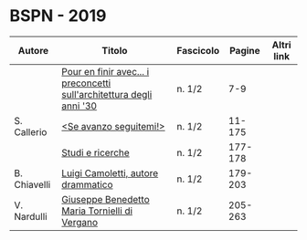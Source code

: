 # BSPN - 2019

| Autore                                                      | Titolo                                                                                      | Fascicolo | Pagine  | Altri link |
|-------------------------------------------------------------|---------------------------------------------------------------------------------------------|-----------|---------|------------|
|                                                             | [Pour en finir avec... i preconcetti sull'architettura                                       degli anni '30](http://www.ssno.it/BSPNo/bspn_2019.html#01) | n. 1/2                                                                                      | 7-9       |         |
| S. Callerio                                                 | <a href="http://www.ssno.it/BSPNo/bspn_2019.html#02"><Se avanzo seguitemi!></a>             | n. 1/2    | 11-175  |            |
|                                                             | [Studi e ricerche](http://www.ssno.it/BSPNo/bspn_2019.html#03)                              | n. 1/2    | 177-178 |            |
| B. Chiavelli                                                | [Luigi Camoletti, autore drammatico](http://www.ssno.it/BSPNo/bspn_2019.html#04)            | n. 1/2    | 179-203 |            |
| V. Nardulli                                                 | [Giuseppe Benedetto Maria Tornielli di Vergano](http://www.ssno.it/BSPNo/bspn_2019.html#05) | n. 1/2    | 205-263 |            |
